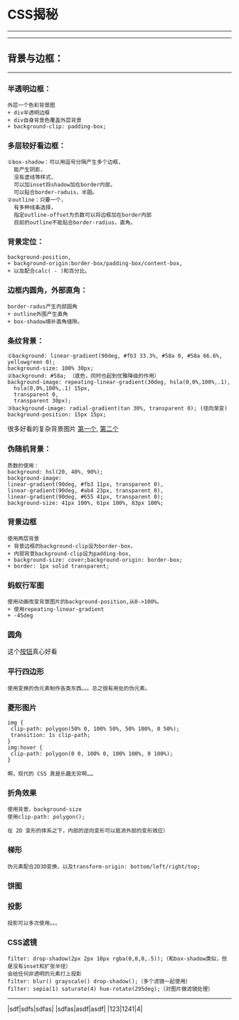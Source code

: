 # CSS揭秘

***
***

## 背景与边框：
***
### 半透明边框：
    外层一个色彩背景图 
    + div半透明边框 
    + div自身背景色覆盖外层背景 
    + background-clip: padding-box;
### 多层较好看边框：
    ①box-shadow：可以用逗号分隔产生多个边框，
      能产生阴影，
      没有虚线等样式，
      可以加inset将shadow加在border内部，
      可以贴合border-raduis，半圆。
    ②outline：只要一个，
      有多种线条选择，
      指定outline-offset为负数可以将边框加在border内部
      目前的outline不能贴合border-radius，直角。
### 背景定位：
    background-position, 
    + background-origin:border-box/padding-box/content-box, 
    + 以及配合calc( - )和百分比。
### 边框内圆角，外部直角：
    border-radus产生内部圆角 
    + outline外围产生直角 
    + box-shadow填补直角缝隙。
### 条纹背景：
    ①background: linear-gradient(90deg, #fb3 33.3%, #58a 0, #58a 66.6%, yellowgreen 0);
    background-size: 100% 30px;
    ②background: #58a; （底色，同时也起到优雅降级的作用）
    background-image: repeating-linear-gradient(30deg, hsla(0,0%,100%,.1),
      hsla(0,0%,100%,.1) 15px,
      transparent 0,
      transparent 30px);
    ③background-image: radial-gradient(tan 30%, transparent 0); (径向渐变)
    background-position: 15px 15px;
    
很多好看的复杂背景图片
    [第一个](http://lea.verou.me/css3patterns/#),
    [第二个](https://bennettfeely.com/gradients/)
### 伪随机背景：
    质数的使用：
    background: hsl(20, 40%, 90%);
    background-image:
    linear-gradient(90deg, #fb3 11px, transparent 0),
    linear-gradient(90deg, #ab4 23px, transparent 0),
    linear-gradient(90deg, #655 41px, transparent 0);
    background-size: 41px 100%, 61px 100%, 83px 100%;
### 背景边框
    使用两层背景
    + 背景边框的background-clip设为border-box，
    + 内部背景background-clip设为padding-box,
    + background-size: cover;background-origin: border-box;
    + border: 1px solid transparent;
### 蚂蚁行军图
    使用动画改变背景图片的background-position,从0->100%。
    + 使用repeating-linear-gradient
    + -45deg
### 圆角
这个[按钮](http://simurai.com/archive/buttons/)真心好看
### 平行四边形
    使用变换的伪元素制作各类东西。。。总之很有用处的伪元素。
### 菱形图片
    img {
     clip-path: polygon(50% 0, 100% 50%, 50% 100%, 0 50%);
     transition: 1s clip-path;
    }
    img:hover {
     clip-path: polygon(0 0, 100% 0, 100% 100%, 0 100%);
    }

    啊，现代的 CSS 真是乐趣无穷啊……

### 折角效果
    使用背景，background-size
    使用clip-path: polygon();

    在 2D 变形的体系之下，内部的逆向变形可以抵消外部的变形效应）

### 梯形
    伪元素配合2D3D变换，以及transform-origin: bottom/left/right/top;
### 饼图
### 投影
    投影可以多次使用。。。
### CSS滤镜
    filter: drop-shadow(2px 2px 10px rgba(0,0,0,.5));（和box-shadow类似，但是没有inset和扩张半径）
    会给任何非透明的元素打上投影
    filter: blur() grayscale() drop-shadow();（多个滤镜一起使用）
    filter: sepia(1) saturate(4) hue-rotate(295deg);（对图片做滤镜处理）

---------------------
|sdf|sdfs|sdfas|
|sdfas|asdf|asdf|
|123|1241|4|

